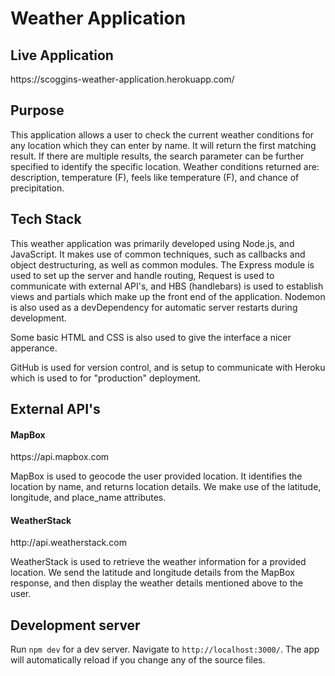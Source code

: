 <h1>Weather Application</h1>
<h2>Live Application</h2>
<p>https://scoggins-weather-application.herokuapp.com/</p>
<h2>Purpose</h2>
<p>This application allows a user to check the current weather conditions for any location which they can enter by name. It will return the first matching result. 
If there are multiple results, the search parameter can be further specified to identify the specific location. Weather conditions returned are: description, temperature (F), 
feels like temperature (F), and chance of precipitation.</p>
<h2>Tech Stack</h2>
<p>This weather application was primarily developed using Node.js, and JavaScript. It makes use of common techniques, such as callbacks and object destructuring, as well as
common modules. The Express module is used to set up the server and handle routing, Request is used to communicate with external API's, and HBS (handlebars) is used to establish 
views and partials which make up the front end of the application. Nodemon is also used as a devDependency for automatic server restarts during development.</p>
<p>Some basic HTML and CSS is also used to give the interface a nicer apperance.</p>
<p>GitHub is used for version control, and is setup to communicate with Heroku which is used to for "production" deployment.</p>
<h2>External API's</h2>
<h4>MapBox</h4>
<p>https://api.mapbox.com</p>
<p>MapBox is used to geocode the user provided location. It identifies the location by name, and returns location details. We make use of the latitude, longitude, and place_name
attributes.</p>
<h4>WeatherStack</h4>
<p>http://api.weatherstack.com</p>
<p>WeatherStack is used to retrieve the weather information for a provided location. We send the latitude and longitude details from the MapBox response, and then display the 
weather details mentioned above to the user.</p>

## Development server

Run `npm dev` for a dev server. Navigate to `http://localhost:3000/`. The app will automatically reload if you change any of the source files.

